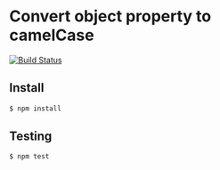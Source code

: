 # Convert object property to camelCase
[![Build Status](https://travis-ci.org/levinhtin/node_basic.svg?branch=master)](https://travis-ci.org/levinhtin/node_basic)

## Install
``` bash
$ npm install
```

## Testing

``` bash
$ npm test
```